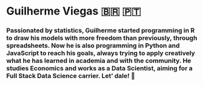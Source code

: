 # Guilherme Viegas <span>&#x1f1e7;&#x1f1f7;</span> <span>&#x1F1F5;&#x1F1F9;</span>

### Passionated by statistics, Guilherme started programming in R to draw his models with more freedom than previously, through spreadsheets. Now he is also programming in Python and JavaScript to reach his goals, always trying to apply creatively what he has learned in academia and with the community. He studies Economics and works as a Data Scientist, aiming for a Full Stack Data Science carrier. Let’ dale!  :rocket:

<!--
**Gui-go/Gui-go** is a ✨ _special_ ✨ repository because its `README.md` (this file) appears on your GitHub profile.


